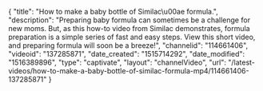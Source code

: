 {
    "title": "How to make a baby bottle of Similac\u00ae formula.",
    "description": "Preparing baby formula can sometimes be a challenge for new moms. But, as this how-to video from Similac demonstrates, formula preparation is a simple series of fast and easy steps. View this short video, and preparing formula will soon be a breeze!",
    "channelid": "114661406",
    "videoid": "137285871",
    "date_created": "1515714292",
    "date_modified": "1516389896",
    "type": "captivate",
    "layout": "channelVideo",
    "url": "\/latest-videos\/how-to-make-a-baby-bottle-of-similac-formula-mp4\/114661406-137285871"
}